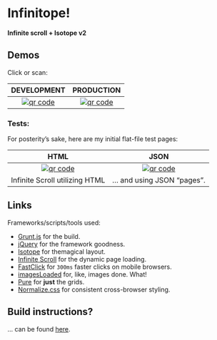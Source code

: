 # Infinitope!

**Infinite scroll + Isotope v2**

## Demos

Click or scan:

DEVELOPMENT | PRODUCTION
:-: | :-:
[![qr code](http://chart.apis.google.com/chart?cht=qr&chl=http://mhulse.github.io/infinitope/dev/&chs=240x240)](http://mhulse.github.io/infinitope/dev/) | [![qr code](http://chart.apis.google.com/chart?cht=qr&chl=http://mhulse.github.io/infinitope/prod/&chs=240x240)](http://mhulse.github.io/infinitope/prod/)

### Tests:

For posterity’s sake, here are my initial flat-file test pages:

HTML | JSON
:-: | :-:
[![qr code](http://chart.apis.google.com/chart?cht=qr&chl=http://mhulse.github.io/infinitope/tests/html/&chs=240x240)](http://mhulse.github.io/infinitope/tests/html/) | [![qr code](http://chart.apis.google.com/chart?cht=qr&chl=http://mhulse.github.io/infinitope/tests/json/&chs=240x240)](http://mhulse.github.io/infinitope/tests/json/)
Infinite Scroll utilizing HTML | … and using JSON “pages”.

## Links

Frameworks/scripts/tools used:

* [Grunt.js](http://gruntjs.com/) for the build.
* [jQuery](http://jquery.com/) for the framework goodness.
* [Isotope](http://isotope.metafizzy.co/) for themagical layout.
* [Infinite Scroll](https://github.com/paulirish/infinite-scroll) for the dynamic page loading.
* [FastClick](https://github.com/ftlabs/fastclick) for `300ms` faster clicks on mobile browsers.
* [imagesLoaded](https://github.com/desandro/imagesloaded) for, like, images done. What!
* [Pure](https://github.com/yahoo/pure) for **just** the grids.
* [Normalize.css](http://necolas.github.io/normalize.css/) for consistent cross-browser styling.

## Build instructions?

… can be found [here](source/README.md).
